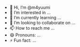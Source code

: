 - 👋 Hi, I’m @m4yuumi
- 👀 I’m interested in ...
- 🌱 I’m currently learning ...
- 💞️ I’m looking to collaborate on ...
- 📫 How to reach me ...
- 😄 Pronouns: ...
- ⚡ Fun fact: ...

<!---
m4yuumi/m4yuumi is a ✨ special ✨ repository because its `README.md` (this file) appears on your GitHub profile.
You can click the Preview link to take a look at your changes.
--->
